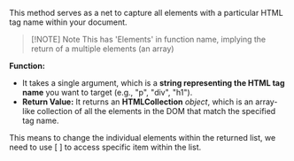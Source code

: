 
This method serves as a net to capture all elements with a particular HTML tag name within your document.

> [!NOTE] Note
> This has 'Elements' in function name, implying the return of a multiple elements (an array)

**Function:**
- It takes a single argument, which is a **string representing the HTML tag name** you want to target (e.g., "p", "div", "h1").
- **Return Value:** It returns an **HTMLCollection** *object*, which is an array-like collection of all the elements in the DOM that match the specified tag name.

This means to change the individual elements within the returned list, we need to use [ ] to access specific item within the list.